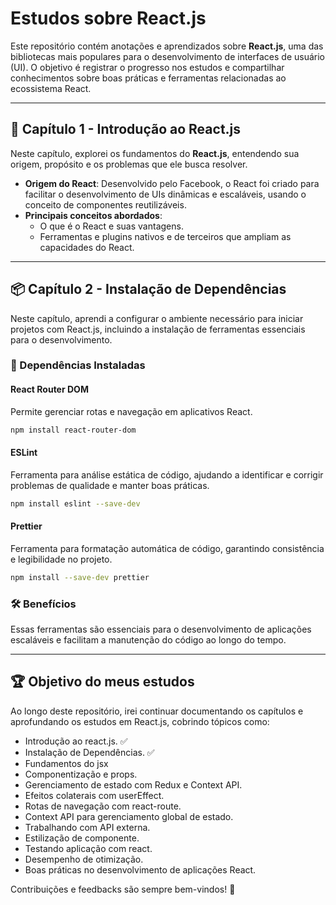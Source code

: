 # Estudos sobre React.js  

Este repositório contém anotações e aprendizados sobre **React.js**, uma das bibliotecas mais populares para o desenvolvimento de interfaces de usuário (UI). O objetivo é registrar o progresso nos estudos e compartilhar conhecimentos sobre boas práticas e ferramentas relacionadas ao ecossistema React.  

---

## 📖 Capítulo 1 - Introdução ao React.js  

Neste capítulo, explorei os fundamentos do **React.js**, entendendo sua origem, propósito e os problemas que ele busca resolver.  

- **Origem do React**: Desenvolvido pelo Facebook, o React foi criado para facilitar o desenvolvimento de UIs dinâmicas e escaláveis, usando o conceito de componentes reutilizáveis.  
- **Principais conceitos abordados**:
  - O que é o React e suas vantagens.
  - Ferramentas e plugins nativos e de terceiros que ampliam as capacidades do React.  

---

## 📦 Capítulo 2 - Instalação de Dependências  

Neste capítulo, aprendi a configurar o ambiente necessário para iniciar projetos com React.js, incluindo a instalação de ferramentas essenciais para o desenvolvimento.  

### 🔧 Dependências Instaladas  

#### **React Router DOM**  
Permite gerenciar rotas e navegação em aplicativos React.  
```bash
npm install react-router-dom
```

#### **ESLint**  
Ferramenta para análise estática de código, ajudando a identificar e corrigir problemas de qualidade e manter boas práticas.  
```bash
npm install eslint --save-dev
```

#### **Prettier**  
Ferramenta para formatação automática de código, garantindo consistência e legibilidade no projeto.  
```bash
npm install --save-dev prettier
```

### 🛠️ Benefícios  
Essas ferramentas são essenciais para o desenvolvimento de aplicações escaláveis e facilitam a manutenção do código ao longo do tempo.  

---

## 🏆 Objetivo do meus estudos
Ao longo deste repositório, irei continuar documentando os capítulos e aprofundando os estudos em React.js, cobrindo tópicos como:
- Introdução ao react.js. ✅
- Instalação de Dependências. ✅
- Fundamentos do jsx
- Componentização e props.
- Gerenciamento de estado com Redux e Context API.
- Efeitos colaterais com userEffect.
- Rotas de navegação com react-route.
- Context API para gerenciamento global de estado.
- Trabalhando com API externa.
- Estilização de componente.
- Testando aplicação com react.
- Desempenho de otimização.
- Boas práticas no desenvolvimento de aplicações React.  

Contribuições e feedbacks são sempre bem-vindos! 🚀  
